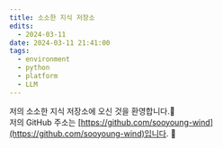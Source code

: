 ```yaml
---
title: 소소한 지식 저장소
edits:
  - 2024-03-11
date: 2024-03-11 21:41:00
tags:
  - environment
  - python
  - platform
  - LLM
---
```


저의 소소한 지식 저장소에 오신 것을 환영합니다.👋 <br>
저의 GitHub 주소는 [https://github.com/sooyoung-wind](https://github.com/sooyoung-wind)입니다. 🥰

